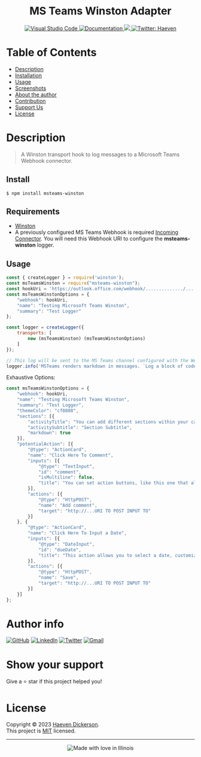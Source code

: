 <h1 align="center">MS Teams Winston Adapter</h1>
  <p align = "center">
    <a href = 'https://code.visualstudio.com/'>
        <img alt ='Visual Studio Code' src='https://img.shields.io/badge/Visual%20Studio%20Code-0078d7.svg'/>
    </a>
    <a href="https://github.com/Haeven/msteams-winston" target="_blank">
        <img alt="Documentation" src="https://img.shields.io/badge/documentation-yes-brightgreen.svg" />
    </a>
    <a href="https://github.com/Haeven/msteams-winston/blob/main/LICENSE">
        <img src="https://img.shields.io/badge/License-MIT-brightgreen.svg">
    </a>
    <a href="https://twitter.com/hvndevs" target="_blank">
        <img alt="Twitter: Haeven" src="https://img.shields.io/twitter/follow/hvndevs.svg?style=social" />
    </a>
</p>

# Table of Contents

- [Description](#description)
- [Installation](#installation)
- [Usage](#usage)
- [Screenshots](#screenshots)
- [About the author](#about-the-author)
- [Contribution](#contribution)
- [Support Us](#show-your-support)
- [License](#license)

# Description

> A Winston transport hook to log messages to a Microsoft Teams Webhook connector.

## Install

```
$ npm install msteams-winston
```

## Requirements

* [Winston](https://github.com/winstonjs/winston)
* A previously configured MS Teams Webhook is required [Incoming Connector](https://msdn.microsoft.com/en-us/microsoft-teams/connectors). You will need this Webhook URI to configure the **msteams-winston** logger.

## Usage

```js
const { createLogger } = require('winston');
const msTeamsWinston = require("msteams-winston");
const hookUri = 'https://outlook.office.com/webhook/............../...........'
const msTeamsWinstonOptions = {
	"webhook": hookUri,
	"name": "Testing Microsoft Teams Winston",
	"summary": "Test Logger"
};

const logger = createLogger({
	transports: [
		new (msTeamsWinston) (msTeamsWinstonOptions)
	]
});

// This log will be sent to the MS Teams channel configured with the Webhook
logger.info('MSTeams renders markdown in messages. `Log a block of code` or some *italic text* \n > add a quote block');
```

Exhaustive Options:
```js
const msTeamsWinstonOptions = {
	"webhook": hookUri,
	"name": "Testing Microsoft Teams Winston",
	"summary": "Test Logger",
	"themeColor": "cf0808",
	"sections": [{
		"activityTitle": "You can add different sections within your card",
		"activitySubtitle": "Section Subtitle",
		"markdown": true
	}],
	"potentialAction": [{
		"@type": "ActionCard",
		"name": "Click Here To Comment",
		"inputs": [{
			"@type": "TextInput",
			"id": "comment",
			"isMultiline": false,
			"title": "You can set action buttons, like this one that allows you to comment!"
		}],
		"actions": [{
			"@type": "HttpPOST",
			"name": "Add comment",
			"target": "http://...URI TO POST INPUT TO"
		}]
	}, {
		"@type": "ActionCard",
		"name": "Click Here To Input a Date",
		"inputs": [{
			"@type": "DateInput",
			"id": "dueDate",
			"title": "This action allows you to select a date, customize the add a action with a target to post the input"
		}],
		"actions": [{
			"@type": "HttpPOST",
			"name": "Save",
			"target": "http://...URI TO POST INPUT TO"
		}]
	}]
};
```

# Author info

[![GitHub](https://img.shields.io/badge/github-%23121011.svg?style=for-the-badge&logo=github&logoColor=white)](https://github.com/Haeven)
[![LinkedIn](https://img.shields.io/badge/linkedin-%230077B5.svg?style=for-the-badge&logo=linkedin&logoColor=white)](https://linkedin.com/in/Haeven)
[![Twitter](https://img.shields.io/badge/hvndevs-%231DA1F2.svg?style=for-the-badge&logo=Twitter&logoColor=white)](https://twitter.com/hvndevs)
[![Gmail](https://img.shields.io/badge/Gmail-D14836?style=for-the-badge&logo=gmail&logoColor=white)](mailto:haevendevs@gmail.com)

# Show your support

Give a ⭐️ star if this project helped you!

# License

Copyright © 2023 [Haeven Dickerson](https://github.com/Haeven).<br />
This project is [MIT](https://github.com/Haeven/msteams-winston/blob/main/LICENSE) licensed.

---

<div align = "center"><img src="https://madewithlove.now.sh/in?heart=true&colorA=%23505050&colorB=%235032b4&template=for-the-badge&text=Illinois" alt="Made with love in Illinois"></div>
